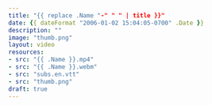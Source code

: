 ```yaml
---
title: "{{ replace .Name "-" " " | title }}"
date: {{ dateFormat "2006-01-02 15:04:05-0700" .Date }}
description: ""
image: "thumb.png"
layout: video
resources:
- src: "{{ .Name }}.mp4"
- src: "{{ .Name }}.webm"
- src: "subs.en.vtt"
- src: "thumb.png"
draft: true
---
```

